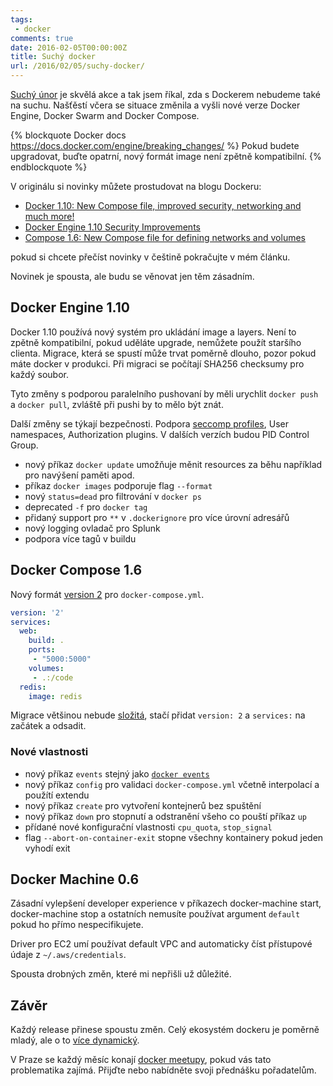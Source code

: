 ```yaml
---
tags: 
 - docker
comments: true
date: 2016-02-05T00:00:00Z
title: Suchý docker
url: /2016/02/05/suchy-docker/
---
```


[Suchý únor](http://suchejunor.cz/) je skvělá akce a tak jsem říkal, zda s Dockerem nebudeme také na suchu. Našťěstí včera se situace změnila a vyšli nové verze Docker Engine, Docker Swarm and Docker Compose.


{% blockquote Docker docs https://docs.docker.com/engine/breaking_changes/ %}
Pokud budete upgradovat, buďte opatrní, nový formát image není zpětně kompatibilní.
{% endblockquote %}

V originálu si novinky můžete prostudovat na blogu Dockeru:

- [Docker 1.10: New Compose file, improved security, networking and much more!](http://blog.docker.com/2016/02/docker-1-10/)
- [Docker Engine 1.10 Security Improvements](http://blog.docker.com/2016/02/docker-engine-1-10-security/)
- [Compose 1.6: New Compose file for defining networks and volumes](http://blog.docker.com/2016/02/compose-1-6/)

pokud si chcete přečíst novinky v češtině pokračujte v mém článku.

<!--more-->

Novinek je spousta, ale budu se věnovat jen těm zásadním.

## Docker Engine 1.10

Docker 1.10 používá nový systém pro ukládání image a layers. Není to zpětně kompatibilní, pokud uděláte upgrade, nemůžete použít staršího clienta. Migrace, která se spustí může trvat poměrně dlouho, pozor pokud máte docker v produkci. Při migraci se počítají SHA256 checksumy pro každý soubor.

Tyto změny s podporou paralelního pushovaní by měli urychlit `docker push` a `docker pull`, zvláště při pushi by to mělo být znát.

Další změny se týkají bezpečnosti. Podpora [seccomp profiles](https://en.wikipedia.org/wiki/Seccomp), User namespaces, Authorization plugins. V dalších verzích budou PID Control Group.

- nový příkaz `docker update` umožňuje měnit resources za běhu například pro navýšení paměti apod.
- příkaz `docker images` podporuje flag `--format`
- nový `status=dead` pro filtrování v `docker ps`
- deprecated `-f` pro `docker tag`
- přidaný support pro `**` v `.dockerignore` pro více úrovní adresářů
- nový logging ovladač pro Splunk
- podpora více tagů v buildu

## Docker Compose 1.6

Nový formát [version 2](https://docs.docker.com/compose/compose-file/#version-2) pro `docker-compose.yml`.

```yaml
version: '2'
services:
  web:
    build: .
    ports:
     - "5000:5000"
    volumes:
     - .:/code
  redis:
    image: redis
```

Migrace většinou nebude [složitá](https://docs.docker.com/compose/compose-file/#upgrading), stačí přidat `version: 2` a `services:` na začátek a odsadit.

### Nové vlastnosti

- nový příkaz `events` stejný jako [`docker events`](https://docs.docker.com/engine/reference/commandline/events/)
- nový příkaz `config` pro validaci `docker-compose.yml` včetně interpolací a použítí extendu
- nový příkaz `create` pro vytvoření kontejnerů bez spuštění
- nový příkaz `down` pro stopnutí a odstranění všeho co pouští příkaz `up`
- přídané nové konfigurační vlastnosti `cpu_quota`, `stop_signal`
- flag `--abort-on-container-exit` stopne všechny kontainery pokud jeden vyhodí exit


## Docker Machine 0.6

Zásadní vylepšení developer experience v příkazech docker-machine start, docker-machine stop a ostatních nemusíte používat argument `default` pokud ho přímo nespecifikujete.

Driver pro EC2 umí používat default VPC and automaticky číst přístupové údaje z `~/.aws/credentials`.

Spousta drobných změn, které mi nepřišli už důležité.

## Závěr

Každý release přinese spoustu změn. Celý ekosystém dockeru je poměrně mladý, ale o to [více dynamický](https://twitter.com/icecrime/status/694558000615288834).

V Praze se každý měsíc konají [docker meetupy](http://www.meetup.com/Docker-Prague-Czech-Republic/), pokud vás tato problematika zajímá. Přijďte nebo nabídněte svoji přednášku pořadatelům.

